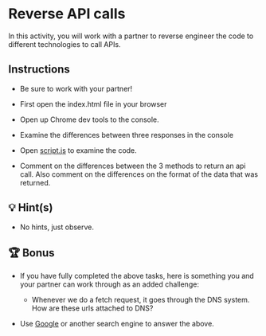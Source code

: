 # Reverse API calls

In this activity, you will work with a partner to reverse engineer the code to different technologies to call APIs.

## Instructions

- Be sure to work with your partner!

- First open the index.html file in your browser

- Open up Chrome dev tools to the console.

- Examine the differences between three responses in the console

- Open [script.js](./assets/js/script.js) to examine the code.

- Comment on the differences between the 3 methods to return an api call. Also comment on the differences on the format of the data that was returned.

## 💡 Hint(s)

- No hints, just observe.

## 🏆 Bonus

- If you have fully completed the above tasks, here is something you and your partner can work through as an added challenge:

  - Whenever we do a fetch request, it goes through the DNS system. How are these urls attached to DNS?

- Use [Google](https://www.google.com) or another search engine to answer the above.
